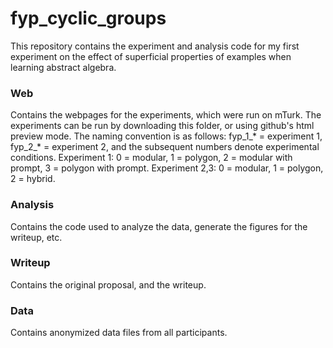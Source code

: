 # fyp_cyclic_groups

This repository contains the experiment and analysis code for my first experiment on the effect of superficial properties of examples when learning abstract algebra.

### Web
Contains the webpages for the experiments, which were run on mTurk. The experiments can be run by downloading this folder, or using github's html preview mode. The naming convention is as follows:
fyp_1_\* = experiment 1, fyp_2_\* = experiment 2, and the subsequent numbers denote experimental conditions. Experiment 1: 0 = modular, 1 = polygon, 2 = modular with prompt, 3 = polygon with prompt. Experiment 2,3: 0 = modular, 1 = polygon, 2 = hybrid. 

### Analysis
Contains the code used to analyze the data, generate the figures for the writeup, etc. 

### Writeup
Contains the original proposal, and the writeup.

### Data
Contains anonymized data files from all participants.
